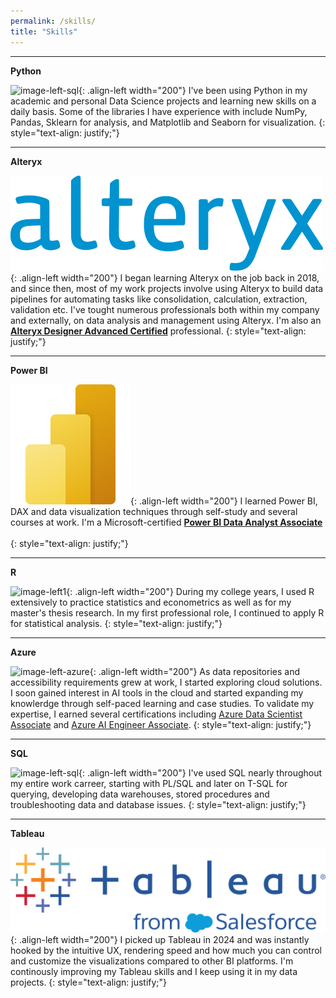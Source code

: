```yaml
---
permalink: /skills/
title: "Skills"
---
```


---
**Python**

![image-left-sql](https://cdn.jsdelivr.net/gh/devicons/devicon@latest/icons/python/python-original.svg){: .align-left width="200"}
I've been using Python in my academic and personal Data Science projects and learning new skills on a daily basis. Some of the libraries I have experience with include NumPy, Pandas, Sklearn for analysis, and Matplotlib and Seaborn for visualization.
{: style="text-align: justify;"}

---
**Alteryx**

![image-left](/assets/images/Alteryx_logo.svg){: .align-left width="200"}
I began learning Alteryx on the job back in 2018, and since then, most of my work projects involve using Alteryx to build data pipelines for automating tasks like consolidation, calculation, extraction, validation etc. I've tought numerous professionals both within my company and externally, on data analysis and management using Alteryx. I'm also an [**Alteryx Designer Advanced Certified**](https://www.credly.com/badges/31db1ec4-a830-48fa-9452-714680782b79) professional.
{: style="text-align: justify;"}

---
**Power BI**

![image-left](/assets/images/PowerBI_scalable.svg){: .align-left width="200"}
I learned Power BI, DAX and data visualization techniques through self-study and several courses at work. I'm a Microsoft-certified [**Power BI Data Analyst Associate**](https://learn.microsoft.com/en-us/users/maruchan/credentials/fd3f653f71f1cbc)<br><br>
{: style="text-align: justify;"}

---
**R**

![image-left1](https://cdn.jsdelivr.net/gh/devicons/devicon@latest/icons/r/r-plain.svg){: .align-left width="200"}
During my college years, I used R extensively to practice statistics and econometrics as well as for my master's thesis research. In my first professional role, I continued to apply R for statistical analysis.
{: style="text-align: justify;"}

---
**Azure**

![image-left-azure](https://cdn.jsdelivr.net/gh/devicons/devicon@latest/icons/azure/azure-original.svg){: .align-left width="200"}
As data repositories and accessibility requirements grew at work, I started exploring cloud solutions. I soon gained interest in AI tools in the cloud and started expanding my knowlerdge through self-paced learning and case studies. To validate my expertise, I earned several certifications including [Azure Data Scientist Associate](https://learn.microsoft.com/en-us/users/maruchan/credentials/2133d2c6bc6ff89a) and [Azure AI Engineer Associate](https://learn.microsoft.com/en-us/users/maruchan/credentials/7463999c2753de2a). 
{: style="text-align: justify;"}

---
**SQL**

![image-left-sql](https://cdn.jsdelivr.net/gh/devicons/devicon@latest/icons/azuresqldatabase/azuresqldatabase-original.svg){: .align-left width="200"}
I've used SQL nearly throughout my entire work carreer, starting with PL/SQL and later on T-SQL for querying, developing data warehouses, stored procedures and troubleshooting data and database issues. 
{: style="text-align: justify;"}

---
**Tableau**

![image-left-tableau](/assets/images/Tableau_Logo.png){: .align-left width="200"}
I picked up Tableau in 2024 and was instantly hooked by the intuitive UX, rendering speed and how much you can control and customize the visualizations compared to other BI platforms. I'm continously improving my Tableau skills and I keep using it in my data projects.
{: style="text-align: justify;"}
<br>

